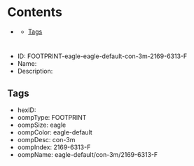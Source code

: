 



Contents
========

* [](#)
	* [Tags](#tags)

# 

- ID: FOOTPRINT-eagle-eagle-default-con-3m-2169-6313-F
- Name: 
- Description: 

## Tags

- hexID: 
- oompType: FOOTPRINT
- oompSize: eagle
- oompColor: eagle-default
- oompDesc: con-3m
- oompIndex: 2169-6313-F
- oompName: eagle-default/con-3m/2169-6313-F
